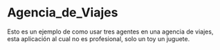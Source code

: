 # Agencia_de_Viajes
Esto es un ejemplo de como usar tres agentes en una agencia de viajes, esta aplicación al cual no es profesional, solo un toy un juguete.

